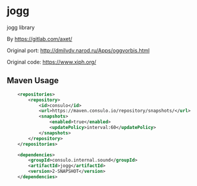 # jogg

jogg library

By https://gitlab.com/axet/

Original port: http://dmilvdv.narod.ru/Apps/oggvorbis.html

Original code: https://www.xiph.org/

## Maven Usage

```xml
	<repositories>
		<repository>
			<id>consulo</id>
			<url>https://maven.consulo.io/repository/snapshots/</url>
			<snapshots>
				<enabled>true</enabled>
				<updatePolicy>interval:60</updatePolicy>
			</snapshots>
		</repository>
	</repositories>

	<dependencies>
		<groupId>consulo.internal.sound</groupId>
		<artifactId>jogg</artifactId>
		<version>2-SNAPSHOT</version>
	</dependencies>
```